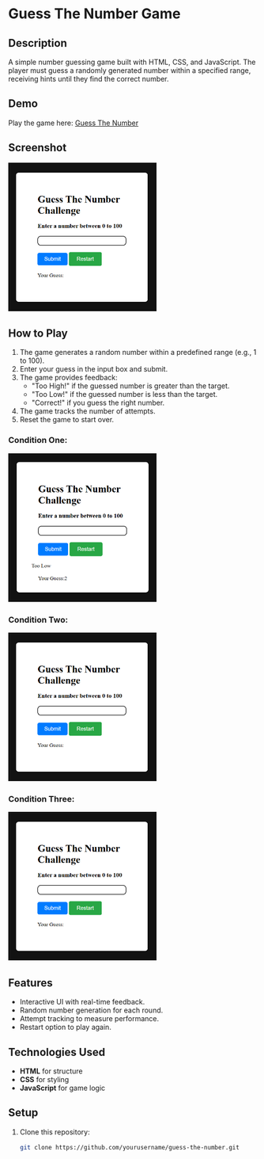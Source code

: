 # Guess The Number Game

## Description
A simple number guessing game built with HTML, CSS, and JavaScript. The player must guess a randomly generated number within a specified range, receiving hints until they find the correct number.

## Demo
Play the game here: [Guess The Number](https://jainArihant12.github.io/GuessNumber-Js/)

## Screenshot
<img src="guess.png" alt="Guess The Number" width="300" height="300">


## How to Play
1. The game generates a random number within a predefined range (e.g., 1 to 100).
2. Enter your guess in the input box and submit.
3. The game provides feedback:
   - "Too High!" if the guessed number is greater than the target.
   - "Too Low!" if the guessed number is less than the target.
   - "Correct!" if you guess the right number.
4. The game tracks the number of attempts.
5. Reset the game to start over.

### Condition One:
<img src="guess1.png" alt="Guess The Number" width="300" height="300">

### Condition Two:
<img src="guess.png" alt="Guess The Number" width="300" height="300">

### Condition Three:
<img src="guess.png" alt="Guess The Number" width="300" height="300">


## Features
- Interactive UI with real-time feedback.
- Random number generation for each round.
- Attempt tracking to measure performance.
- Restart option to play again.

## Technologies Used
- **HTML** for structure
- **CSS** for styling
- **JavaScript** for game logic

## Setup
1. Clone this repository:
   ```bash
   git clone https://github.com/yourusername/guess-the-number.git

